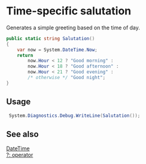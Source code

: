 <!---
  language: cs
-->

# Time-specific salutation

Generates a simple greeting based on the time of day.

```C#
public static string Salutation()
{
    var now = System.DateTime.Now;
    return
        now.Hour < 12 ? "Good morning" :
        now.Hour < 18 ? "Good afternoon" :
        now.Hour < 21 ? "Good evening" :
        /* otherwise */ "Good night";
}
```

## Usage

```C#
 System.Diagnostics.Debug.WriteLine(Salutation());
 ```
 
## See also

[DateTime](https://msdn.microsoft.com/library/windows/apps/windows.foundation.datetime.aspx)  
[?: operator](https://msdn.microsoft.com/library/ty67wk28.aspx)  